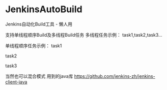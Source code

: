 # JenkinsAutoBuild
Jenkins自动化Build工具 - 懒人用

支持单线程顺序Build及多线程Build任务
多线程任务示例：
task1,task2,task3...

单线程顺序任务示例：
task1

task2

task3

当然也可以混合模式
用到的java库 https://github.com/jenkins-zh/jenkins-client-java
